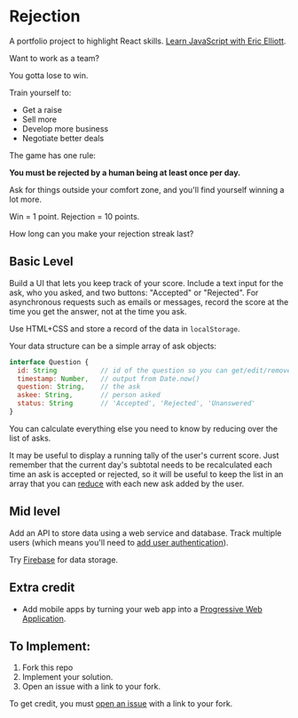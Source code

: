 # Rejection

A portfolio project to highlight React skills. [Learn JavaScript with Eric Elliott](https://ericelliottjs.com).

Want to work as a team?

You gotta lose to win.

Train yourself to:

* Get a raise
* Sell more
* Develop more business
* Negotiate better deals

The game has one rule:

**You must be rejected by a human being at least once per day.**

Ask for things outside your comfort zone, and you'll find yourself winning a lot more.

Win = 1 point.
Rejection = 10 points.

How long can you make your rejection streak last?


## Basic Level

Build a UI that lets you keep track of your score. Include a text input for the ask, who you asked, and two buttons: "Accepted" or "Rejected". For asynchronous requests such as emails or messages, record the score at the time you get the answer, not at the time you ask.

Use HTML+CSS and store a record of the data in `localStorage`.

Your data structure can be a simple array of ask objects:

```js
interface Question {
  id: String           // id of the question so you can get/edit/remove by id
  timestamp: Number,   // output from Date.now()
  question: String,    // the ask
  askee: String,       // person asked
  status: String       // 'Accepted', 'Rejected', 'Unanswered'
}
```

You can calculate everything else you need to know by reducing over the list of asks.

It may be useful to display a running tally of the user's current score. Just remember that the current day's subtotal needs to be recalculated each time an ask is accepted or rejected, so it will be useful to keep the list in an array that you can [reduce](https://developer.mozilla.org/en-US/docs/Web/JavaScript/Reference/Global_Objects/Array/Reduce) with each new ask added by the user.


## Mid level

Add an API to store data using a web service and database. Track multiple users (which means you'll need to [add user authentication](https://medium.com/javascript-scene/passwords-are-obsolete-how-to-secure-your-app-and-protect-your-users-1cd6c7b7c3bc)).

Try [Firebase](https://firebase.google.com/) for data storage.


## Extra credit

* Add mobile apps by turning your web app into a [Progressive Web Application](https://web.dev/pwa-checklist/).


## To Implement:

1. Fork this repo
2. Implement your solution.
3. Open an issue with a link to your fork.

To get credit, you must [open an issue](https://github.com/learn-javascript-courses/rejection/issues/new?title=Challenge+completed+level:+basic/mid/advanced) with a link to your fork.
